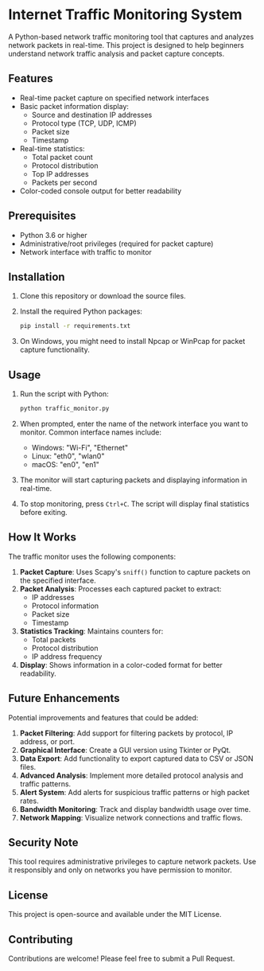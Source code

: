 # Internet Traffic Monitoring System

A Python-based network traffic monitoring tool that captures and analyzes network packets in real-time. This project is designed to help beginners understand network traffic analysis and packet capture concepts.

## Features

- Real-time packet capture on specified network interfaces
- Basic packet information display:
  - Source and destination IP addresses
  - Protocol type (TCP, UDP, ICMP)
  - Packet size
  - Timestamp
- Real-time statistics:
  - Total packet count
  - Protocol distribution
  - Top IP addresses
  - Packets per second
- Color-coded console output for better readability

## Prerequisites

- Python 3.6 or higher
- Administrative/root privileges (required for packet capture)
- Network interface with traffic to monitor

## Installation

1. Clone this repository or download the source files.

2. Install the required Python packages:
   ```bash
   pip install -r requirements.txt
   ```

3. On Windows, you might need to install Npcap or WinPcap for packet capture functionality.

## Usage

1. Run the script with Python:
   ```bash
   python traffic_monitor.py
   ```

2. When prompted, enter the name of the network interface you want to monitor. Common interface names include:
   - Windows: "Wi-Fi", "Ethernet"
   - Linux: "eth0", "wlan0"
   - macOS: "en0", "en1"

3. The monitor will start capturing packets and displaying information in real-time.

4. To stop monitoring, press `Ctrl+C`. The script will display final statistics before exiting.

## How It Works

The traffic monitor uses the following components:

1. **Packet Capture**: Uses Scapy's `sniff()` function to capture packets on the specified interface.
2. **Packet Analysis**: Processes each captured packet to extract:
   - IP addresses
   - Protocol information
   - Packet size
   - Timestamp
3. **Statistics Tracking**: Maintains counters for:
   - Total packets
   - Protocol distribution
   - IP address frequency
4. **Display**: Shows information in a color-coded format for better readability.

## Future Enhancements

Potential improvements and features that could be added:

1. **Packet Filtering**: Add support for filtering packets by protocol, IP address, or port.
2. **Graphical Interface**: Create a GUI version using Tkinter or PyQt.
3. **Data Export**: Add functionality to export captured data to CSV or JSON files.
4. **Advanced Analysis**: Implement more detailed protocol analysis and traffic patterns.
5. **Alert System**: Add alerts for suspicious traffic patterns or high packet rates.
6. **Bandwidth Monitoring**: Track and display bandwidth usage over time.
7. **Network Mapping**: Visualize network connections and traffic flows.

## Security Note

This tool requires administrative privileges to capture network packets. Use it responsibly and only on networks you have permission to monitor.

## License

This project is open-source and available under the MIT License.

## Contributing

Contributions are welcome! Please feel free to submit a Pull Request. 